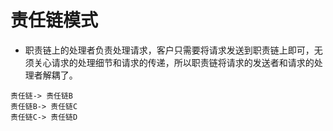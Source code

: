 # 责任链模式

* 职责链上的处理者负责处理请求，客户只需要将请求发送到职责链上即可，无须关心请求的处理细节和请求的传递，所以职责链将请求的发送者和请求的处理者解耦了。

```puml
责任链-> 责任链B
责任链B-> 责任链C
责任链C-> 责任链D
```